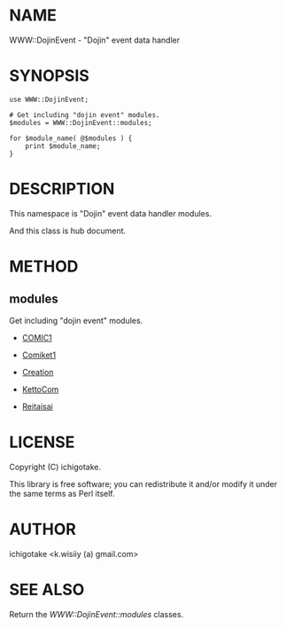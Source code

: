 # NAME

WWW::DojinEvent - "Dojin" event data handler

# SYNOPSIS

    use WWW::DojinEvent;

    # Get including "dojin event" modules.
    $modules = WWW::DojinEvent::modules;

    for $module_name( @$modules ) {
        print $module_name;
    }
    



# DESCRIPTION

This namespace is "Dojin" event data handler modules.

And this class is hub document.

# METHOD

## modules

Get including "dojin event" modules.

- [COMIC1](http://www.comic1.jp)
 
- [Comiket1](http://www.comiket.co.jp)
 
- [Creation](http://www.creation.gr.jp)
- [KettoCom](http://ketto.com)
- [Reitaisai](http://reitaisai.com)

# LICENSE

Copyright (C) ichigotake.

This library is free software; you can redistribute it and/or modify
it under the same terms as Perl itself.

# AUTHOR

ichigotake <k.wisiiy (a) gmail.com>

# SEE ALSO

Return the _WWW::DojinEvent::modules_ classes.
